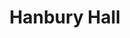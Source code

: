 ---
title: "Hanbury Hall"
description: "A wintery visit to a local National Trust property, Hanbury Hall"
cover: "hanbury_180105121919.jpg"
---